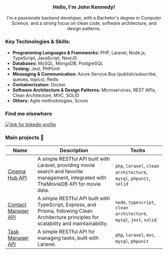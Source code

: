 <div align="center">
  <h3>Hello, I'm John Kennedy!</h3>
I'm a passionate backend developer, with a Bachelor's degree in Computer Science, and a strong focus on clean code, software architecture, and design patterns.
</div>

### Key Technologies & Skills:
- **Programming Languages & Frameworks:** PHP, Laravel, Node.js, TypeScript, JavaScript, NestJS
- **Databases:** MySQL, MongoDB, PostgreSQL
- **Testing:** Jest, PHPUnit
- **Messaging & Communication:** Azure Service Bus (publish/subscribe, queues, topics), Redis
- **Containerization:** Docker
- **Software Architecture & Design Patterns:** Microservices, REST APIs, Clean Architecture, MVC, SOLID
- **Others:** Agile methodologies, Scrum

### Find me elsewhere 

<a style="display:inline-block" href="https://linkedin.com/in/johnkmedeiros/" target="_blank"><img alt="link for linkedin profile" title="My LinkedIn profile" src="https://img.shields.io/badge/LinkedIn-0077B5?style=for-the-badge&logo=linkedin&logoColor=white" /></a>

### Main projects 🚀

| Name | Description | Techs |
|---------|-----------|-------------|
| [Cinema Hub API](https://github.com/johnkmedeiros/cinema-hub-api) | A simple RESTful API built with Laravel, providing movie search and favorite management, integrated with TheMovieDB API for movie data. | `php`, `laravel`, `clean architecture`, `mysql`, `phpunit`, `solid` |
| [Contact Manager API](https://github.com/johnkmedeiros/contact-manager-api) | A simple RESTful API built with TypeScript, Express, and Prisma, following Clean Architecture principles for scalability and maintainability. | `node`, `typescript`, `clean architecture`, `mysql`, `jest`, `solid` |
| [Task Manager API](https://github.com/johnkmedeiros/task-manager-api) | A simple RESTful API for managing tasks, built with Laravel. | `php`, `laravel`, `mvc`, `mysql`, `phpunit` |
